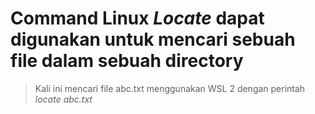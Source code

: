 # Command Linux *_Locate_* dapat digunakan untuk mencari sebuah file dalam sebuah directory
> Kali ini mencari file abc.txt menggunakan WSL 2 dengan perintah _locate abc.txt_  
